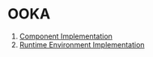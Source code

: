 # OOKA

1. [Component Implementation](Component_Implementation/README.md)
2. [Runtime Environment Implementation](Java_Runtime_Environment/README.md)
